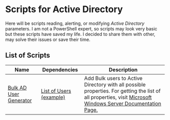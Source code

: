 # Scripts for Active Directory
Here will be scripts reading, alerting, or modifying *Active Directory* parameters. I am not a PowerShell expert, so scripts may look very basic but these scripts have saved my life. I decided to share them with other, may solve their issues or save their time.

## List of Scripts

| Name | Dependencies | Description |
|------|--------------|-------------|
|[Bulk AD User Generator](https://github.com/namnamir/active-directory/blob/master/bulk_user.ps1) | [List of Users (example)](https://github.com/namnamir/active-directory/blob/master/assets/Mock_Users.csv) | Add Bulk users to Active Directory with all possible properties. For getting the list of all properties, visit [Microsoft Windows Server Documentation Page.](https://docs.microsoft.com/en-us/powershell/module/addsadministration/new-aduser?view=win10-ps)
